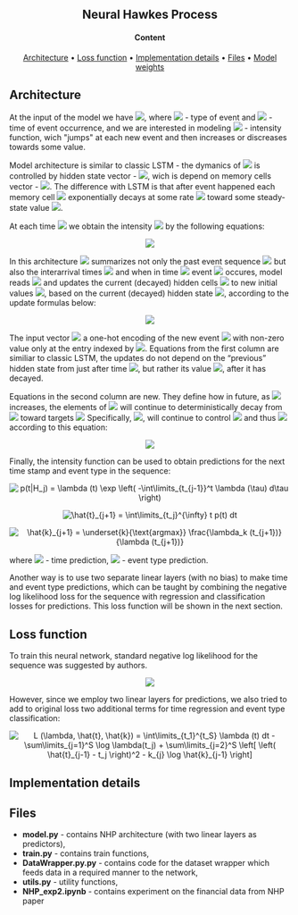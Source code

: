 <h2 align="center"> Neural Hawkes Process </h2>

<h4 align="center"> Content </h4>

<p align="center">
  <a href="#architecture">Architecture</a> •
  <a href="#loss-function">Loss function</a> •
  <a href="#implementation-details">Implementation details</a> •
  <a href="#files">Files</a> •
  <a href="#model-weights">Model weights</a>
</p>

## Architecture
At the input of the model we have  <a href=""><img src="https://latex.codecogs.com/svg.latex?(k_i,%20t_i)" /></a>, 
where  <a href=""><img src="https://latex.codecogs.com/svg.latex?k_i" /></a> - type of event 
and <a href=""><img src="https://latex.codecogs.com/svg.latex?t_i" /></a> - time of event occurrence, 
and we are interested in modeling <a href=""><img src="https://latex.codecogs.com/svg.latex?\lambda_k%20(t)" /></a> - intensity function, 
wich "jumps" at each new event and then increases or discreases towards some value.

Model architecture is similar to classic LSTM - the dymanics of <a href=""><img src="https://latex.codecogs.com/svg.latex?\lambda_k%20(t)" /></a> 
is controlled by hidden state vector - <a href=""><img src="https://latex.codecogs.com/svg.latex?\bold{h}(t)%20\in%20(-1,1)^D" /></a>,
wich is depend on memory cells vector - <a href=""><img src="https://latex.codecogs.com/svg.latex?\bold{c}(t)%20\in%20\mathbb{R}^D" /></a>.
The difference with LSTM is that after event happened each memory cell <a href=""><img src="https://latex.codecogs.com/svg.latex?c" /></a>
exponentially decays at some rate <a href=""><img src="https://latex.codecogs.com/svg.latex?\delta" /></a>
toward some steady-state value <a href=""><img src="https://latex.codecogs.com/svg.latex?\bar{c}" /></a>.

At each time <a href=""><img src="https://latex.codecogs.com/svg.latex?t" /></a> 
we obtain the intensity <a href=""><img src="https://latex.codecogs.com/svg.latex?\lambda_k%20(t)" /></a>
by the following equations:

<p align="center">
<img src="https://github.com/rodrigorivera/mds20_deepfolio/blob/main/images/intens_eq.png" />
</p>

In this architecture <a href=""><img src="https://latex.codecogs.com/svg.latex?\bold{h}(t)" /></a>
summarizes not only the past event sequence <a href=""><img src="https://latex.codecogs.com/svg.latex?(k_1,%20...,%20k_{i-i})" /></a>
but also the interarrival times <a href=""><img src="https://latex.codecogs.com/svg.latex?(t_1%20-%200,%20t_2%20-%20t_1,%20...,%20t%20-%20t_{i-1})" /></a>
and when in time <a href=""><img src="https://latex.codecogs.com/svg.latex?t_i" /></a>
event <a href=""><img src="https://latex.codecogs.com/svg.latex?k_i" /></a> occures, 
model reads <a href=""><img src="https://latex.codecogs.com/svg.latex?(k_i,%20t_i)" /></a>
and updates the current (decayed) hidden cells <a href=""><img src="https://latex.codecogs.com/svg.latex?\bold{c}(t)" /></a>
to new initial values <a href=""><img src="https://latex.codecogs.com/svg.latex?\bold{c}_{i-1}" /></a>,
based on the current (decayed) hidden state <a href=""><img src="https://latex.codecogs.com/svg.latex?\bold{h}(t)" /></a>,
according to the update formulas below:

<p align="center">
<img src="https://github.com/rodrigorivera/mds20_deepfolio/blob/main/images/CTLSTM.png" />
</p>

The input vector <a href=""><img src="https://latex.codecogs.com/svg.latex?k_i%20\in%20\{0,%201\}^K" /></a>
a one-hot encoding of the new event <a href=""><img src="https://latex.codecogs.com/svg.latex?k_i" /></a>
with non-zero value only at the entry indexed by <a href=""><img src="https://latex.codecogs.com/svg.latex?k_i" /></a>.
Equations from the first column are similiar to classic LSTM, the updates do not depend on the “previous” hidden state from 
just after time <a href=""><img src="https://latex.codecogs.com/svg.latex?t_{i-1}" /></a>, but
rather its value <a href=""><img src="https://latex.codecogs.com/svg.latex?\bold{h}(t_{i})" /></a>,
after it has decayed.

Equations in the second column are new.  They define how in future, as
<a href=""><img src="https://latex.codecogs.com/svg.latex?t > t_{i}" /></a> increases, 
the elements of <a href=""><img src="https://latex.codecogs.com/svg.latex?\bold{c}(t)" /></a>
will continue to deterministically decay 
from <a href=""><img src="https://latex.codecogs.com/svg.latex?c_{i+1}" /></a>
toward targets <a href=""><img src="https://latex.codecogs.com/svg.latex?\bar{c}_{i+1}" /></a>
Specifically, <a href=""><img src="https://latex.codecogs.com/svg.latex?\bold{c}(t)" /></a>, 
will continue to control <a href=""><img src="https://latex.codecogs.com/svg.latex?\bold{h}(t)" /></a>
and thus <a href=""><img src="https://latex.codecogs.com/svg.latex?\lambda_k(t)" /></a>
according to this equation:

<p align="center">
<img src="https://github.com/rodrigorivera/mds20_deepfolio/blob/main/images/c(t).png" />
</p>

Finally, the intensity function can be used to obtain predictions for the next time stamp and event type in the sequence:

<p align="center">
<img src="https://latex.codecogs.com/gif.latex?p(t)&space;=&space;\lambda&space;(t)&space;\exp&space;\left(&space;-\int\limits_{t_{j-1}}^t&space;\lambda&space;(\tau)&space;d\tau&space;\right)" title="p(t|H_j) = \lambda (t) \exp \left( -\int\limits_{t_{j-1}}^t \lambda (\tau) d\tau \right)" />
</p>
<p align="center">
<img src="https://latex.codecogs.com/gif.latex?\hat{t}_{j&plus;1}&space;=&space;\int\limits_{t_j}^{\infty}&space;t&space;p(t)&space;dt" title="\hat{t}_{j+1} = \int\limits_{t_j}^{\infty} t p(t) dt" />
</p>
<p align="center">
<img src="https://latex.codecogs.com/gif.latex?\hat{k}_{j&plus;1}&space;=&space;\underset{k}{\text{argmax}}&space;\frac{\lambda_k&space;(t_{j&plus;1})}{\lambda&space;(t_{j&plus;1})}" title="\hat{k}_{j+1} = \underset{k}{\text{argmax}} \frac{\lambda_k (t_{j+1})}{\lambda (t_{j+1})}" />
</p>
where <a href=""><img src="https://latex.codecogs.com/gif.latex?\hat{t}" /></a> - time prediction,
<a href=""><img src="https://latex.codecogs.com/gif.latex?\hat{k}" /></a></a> - event type prediction.

Another way is to use two separate linear layers (with no bias) to make time and event type predictions, 
which can be taught by combining the negative log likelihood loss for the sequence with regression and classification losses for predictions. 
This loss function will be shown in the next section.

## Loss function

To train this neural network, standard negative log likelihood for the sequence was suggested by authors. 

<p align="center">
<img src="https://latex.codecogs.com/svg.latex?L&space;(\lambda)&space;=&space;\int\limits_{t_1}^{t_S}&space;\lambda&space;(t)&space;dt&space;-&space;\sum\limits_{j=1}^S&space;\log&space;\lambda(t_j)&space;"  />
</p>

However, since we employ two linear layers for predictions, we also tried to add to original loss two additional
terms for time regression and event type classification:

<p align="center">
<img src="https://latex.codecogs.com/gif.latex?L&space;(\lambda,&space;\hat{t},&space;\hat{k})&space;=&space;\int\limits_{t_1}^{t_S}&space;\lambda&space;(t)&space;dt&space;-&space;\sum\limits_{j=1}^S&space;\log&space;\lambda(t_j)&space;&plus;&space;\sum\limits_{j=2}^S&space;\left[&space;\left(&space;\hat{t}_{j-1}&space;-&space;t_j&space;\right)^2&space;-&space;k_{j}&space;\log&space;\hat{k}_{j-1}&space;\right]" title="L (\lambda, \hat{t}, \hat{k}) = \int\limits_{t_1}^{t_S} \lambda (t) dt - \sum\limits_{j=1}^S \log \lambda(t_j) + \sum\limits_{j=2}^S \left[ \left( \hat{t}_{j-1} - t_j \right)^2 - k_{j} \log \hat{k}_{j-1} \right]" />
</p>

## Implementation details

## Files

* **model.py** - contains NHP architecture (with two linear layers as predictors),
* **train.py** - contains train functions,
* **DataWrapper.py.py** - contains code for the dataset wrapper which feeds data in a required manner to the network,
* **utils.py** - utility functions,
* **NHP_exp2.ipynb** - contains experiment on the financial data from NHP paper
